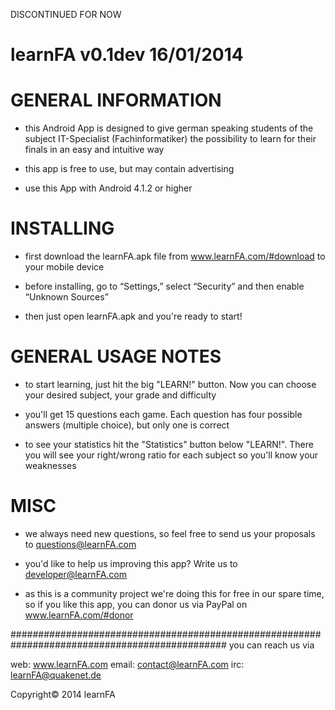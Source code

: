 DISCONTINUED FOR NOW

learnFA v0.1dev 16/01/2014
============================

GENERAL INFORMATION
============================
- this Android App is designed to give german speaking students of the subject IT-Specialist 
  (Fachinformatiker) the possibility to learn for their finals in an easy and 
  intuitive way

- this app is free to use, but may contain advertising

- use this App with Android 4.1.2 or higher

INSTALLING
============================
- first download the learnFA.apk file from www.learnFA.com/#download to your mobile device

- before installing, go to “Settings,” select “Security” and then enable “Unknown Sources” 

- then just open learnFA.apk and you're ready to start!

GENERAL USAGE NOTES
============================
- to start learning, just hit the big "LEARN!" button. Now you can choose your desired subject,
  your grade and difficulty

- you'll get 15 questions each game. Each question has four possible answers (multiple choice), 
  but only one is correct

- to see your statistics hit the "Statistics" button below "LEARN!". There you will see your 
  right/wrong ratio for each subject so you'll know your weaknesses

MISC
============================
- we always need new questions, so feel free to send us your proposals to questions@learnFA.com

- you'd like to help us improving this app? Write us to developer@learnFA.com

- as this is a community project we're doing this for free in our spare time, so if you
  like this app, you can donor us via PayPal on www.learnFA.com/#donor

###############################################################################################
you can reach us via

web:    www.learnFA.com
email:  contact@learnFA.com
irc:    learnFA@quakenet.de

Copyright© 2014 learnFA
